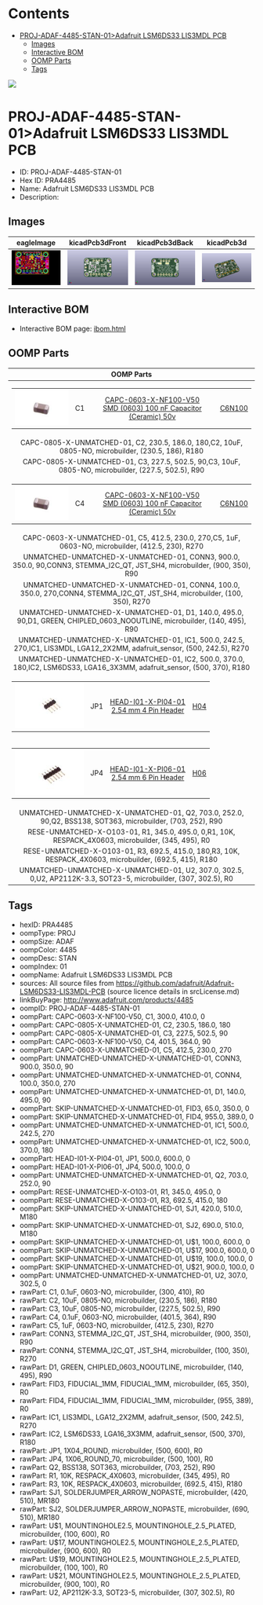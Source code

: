



Contents
========

* [PROJ-ADAF-4485-STAN-01>Adafruit LSM6DS33 LIS3MDL PCB](#proj-adaf-4485-stan-01adafruit-lsm6ds33-lis3mdl-pcb)
	* [Images](#images)
	* [Interactive BOM](#interactive-bom)
	* [OOMP Parts](#oomp-parts)
	* [Tags](#tags)
  
![][im]
# PROJ-ADAF-4485-STAN-01>Adafruit LSM6DS33 LIS3MDL PCB

- ID: PROJ-ADAF-4485-STAN-01
- Hex ID: PRA4485
- Name: Adafruit LSM6DS33 LIS3MDL PCB
- Description: 

## Images
  
  

|eagleImage|kicadPcb3dFront|kicadPcb3dBack|kicadPcb3d|
| :---: | :---: | :---: | :---: |
|[![eagleImage](eagleImage_140.png)](eagleImage_600.png)|[![kicadPcb3dFront](kicadPcb3dFront_140.png)](kicadPcb3dFront_600.png)|[![kicadPcb3dBack](kicadPcb3dBack_140.png)](kicadPcb3dBack_600.png)|[![kicadPcb3d](kicadPcb3d_140.png)](kicadPcb3d_600.png)|

## Interactive BOM

- Interactive BOM page: [ibom.html](kicad/bom/ibom.html)

## OOMP Parts
  

|OOMP Parts|
| :---: |
|<table><tr><td>![CAPC-0603-X-NF100-V50](https://raw.githubusercontent.com/oomlout/oomlout_OOMP_parts/main/CAPC-0603-X-NF100-V50/image_140.jpg)</td><td> C1</td><td>[CAPC-0603-X-NF100-V50<br>SMD (0603) 100 nF Capacitor (Ceramic) 50v](https://github.com/oomlout/oomlout_OOMP_parts/tree/main/CAPC-0603-X-NF100-V50/)</td><td>[C6N100](https://github.com/oomlout/oomlout_OOMP_parts/tree/main/CAPC-0603-X-NF100-V50/)</td></tr></table>|
|CAPC-0805-X-UNMATCHED-01, C2, 230.5, 186.0, 180,C2, 10uF, 0805-NO, microbuilder, (230.5, 186), R180|
|CAPC-0805-X-UNMATCHED-01, C3, 227.5, 502.5, 90,C3, 10uF, 0805-NO, microbuilder, (227.5, 502.5), R90|
|<table><tr><td>![CAPC-0603-X-NF100-V50](https://raw.githubusercontent.com/oomlout/oomlout_OOMP_parts/main/CAPC-0603-X-NF100-V50/image_140.jpg)</td><td> C4</td><td>[CAPC-0603-X-NF100-V50<br>SMD (0603) 100 nF Capacitor (Ceramic) 50v](https://github.com/oomlout/oomlout_OOMP_parts/tree/main/CAPC-0603-X-NF100-V50/)</td><td>[C6N100](https://github.com/oomlout/oomlout_OOMP_parts/tree/main/CAPC-0603-X-NF100-V50/)</td></tr></table>|
|CAPC-0603-X-UNMATCHED-01, C5, 412.5, 230.0, 270,C5, 1uF, 0603-NO, microbuilder, (412.5, 230), R270|
|UNMATCHED-UNMATCHED-X-UNMATCHED-01, CONN3, 900.0, 350.0, 90,CONN3, STEMMA_I2C_QT, JST_SH4, microbuilder, (900, 350), R90|
|UNMATCHED-UNMATCHED-X-UNMATCHED-01, CONN4, 100.0, 350.0, 270,CONN4, STEMMA_I2C_QT, JST_SH4, microbuilder, (100, 350), R270|
|UNMATCHED-UNMATCHED-X-UNMATCHED-01, D1, 140.0, 495.0, 90,D1, GREEN, CHIPLED_0603_NOOUTLINE, microbuilder, (140, 495), R90|
|UNMATCHED-UNMATCHED-X-UNMATCHED-01, IC1, 500.0, 242.5, 270,IC1, LIS3MDL, LGA12_2X2MM, adafruit_sensor, (500, 242.5), R270|
|UNMATCHED-UNMATCHED-X-UNMATCHED-01, IC2, 500.0, 370.0, 180,IC2, LSM6DS33, LGA16_3X3MM, adafruit_sensor, (500, 370), R180|
|<table><tr><td>![HEAD-I01-X-PI04-01](https://raw.githubusercontent.com/oomlout/oomlout_OOMP_parts/main/HEAD-I01-X-PI04-01/image_140.jpg)</td><td> JP1</td><td>[HEAD-I01-X-PI04-01<br>2.54 mm 4 Pin Header](https://github.com/oomlout/oomlout_OOMP_parts/tree/main/HEAD-I01-X-PI04-01/)</td><td>[H04](https://github.com/oomlout/oomlout_OOMP_parts/tree/main/HEAD-I01-X-PI04-01/)</td></tr></table>|
|<table><tr><td>![HEAD-I01-X-PI06-01](https://raw.githubusercontent.com/oomlout/oomlout_OOMP_parts/main/HEAD-I01-X-PI06-01/image_140.jpg)</td><td> JP4</td><td>[HEAD-I01-X-PI06-01<br>2.54 mm 6 Pin Header](https://github.com/oomlout/oomlout_OOMP_parts/tree/main/HEAD-I01-X-PI06-01/)</td><td>[H06](https://github.com/oomlout/oomlout_OOMP_parts/tree/main/HEAD-I01-X-PI06-01/)</td></tr></table>|
|UNMATCHED-UNMATCHED-X-UNMATCHED-01, Q2, 703.0, 252.0, 90,Q2, BSS138, SOT363, microbuilder, (703, 252), R90|
|RESE-UNMATCHED-X-O103-01, R1, 345.0, 495.0, 0,R1, 10K, RESPACK_4X0603, microbuilder, (345, 495), R0|
|RESE-UNMATCHED-X-O103-01, R3, 692.5, 415.0, 180,R3, 10K, RESPACK_4X0603, microbuilder, (692.5, 415), R180|
|UNMATCHED-UNMATCHED-X-UNMATCHED-01, U2, 307.0, 302.5, 0,U2, AP2112K-3.3, SOT23-5, microbuilder, (307, 302.5), R0|

## Tags

- hexID: PRA4485
- oompType: PROJ
- oompSize: ADAF
- oompColor: 4485
- oompDesc: STAN
- oompIndex: 01
- oompName: Adafruit LSM6DS33 LIS3MDL PCB
- sources: All source files from https://github.com/adafruit/Adafruit-LSM6DS33-LIS3MDL-PCB (source licence details in srcLicense.md)
- linkBuyPage: http://www.adafruit.com/products/4485
- oompID: PROJ-ADAF-4485-STAN-01
- oompPart: CAPC-0603-X-NF100-V50, C1, 300.0, 410.0, 0
- oompPart: CAPC-0805-X-UNMATCHED-01, C2, 230.5, 186.0, 180
- oompPart: CAPC-0805-X-UNMATCHED-01, C3, 227.5, 502.5, 90
- oompPart: CAPC-0603-X-NF100-V50, C4, 401.5, 364.0, 90
- oompPart: CAPC-0603-X-UNMATCHED-01, C5, 412.5, 230.0, 270
- oompPart: UNMATCHED-UNMATCHED-X-UNMATCHED-01, CONN3, 900.0, 350.0, 90
- oompPart: UNMATCHED-UNMATCHED-X-UNMATCHED-01, CONN4, 100.0, 350.0, 270
- oompPart: UNMATCHED-UNMATCHED-X-UNMATCHED-01, D1, 140.0, 495.0, 90
- oompPart: SKIP-UNMATCHED-X-UNMATCHED-01, FID3, 65.0, 350.0, 0
- oompPart: SKIP-UNMATCHED-X-UNMATCHED-01, FID4, 955.0, 389.0, 0
- oompPart: UNMATCHED-UNMATCHED-X-UNMATCHED-01, IC1, 500.0, 242.5, 270
- oompPart: UNMATCHED-UNMATCHED-X-UNMATCHED-01, IC2, 500.0, 370.0, 180
- oompPart: HEAD-I01-X-PI04-01, JP1, 500.0, 600.0, 0
- oompPart: HEAD-I01-X-PI06-01, JP4, 500.0, 100.0, 0
- oompPart: UNMATCHED-UNMATCHED-X-UNMATCHED-01, Q2, 703.0, 252.0, 90
- oompPart: RESE-UNMATCHED-X-O103-01, R1, 345.0, 495.0, 0
- oompPart: RESE-UNMATCHED-X-O103-01, R3, 692.5, 415.0, 180
- oompPart: SKIP-UNMATCHED-X-UNMATCHED-01, SJ1, 420.0, 510.0, M180
- oompPart: SKIP-UNMATCHED-X-UNMATCHED-01, SJ2, 690.0, 510.0, M180
- oompPart: SKIP-UNMATCHED-X-UNMATCHED-01, U$1, 100.0, 600.0, 0
- oompPart: SKIP-UNMATCHED-X-UNMATCHED-01, U$17, 900.0, 600.0, 0
- oompPart: SKIP-UNMATCHED-X-UNMATCHED-01, U$19, 100.0, 100.0, 0
- oompPart: SKIP-UNMATCHED-X-UNMATCHED-01, U$21, 900.0, 100.0, 0
- oompPart: UNMATCHED-UNMATCHED-X-UNMATCHED-01, U2, 307.0, 302.5, 0
- rawPart: C1, 0.1uF, 0603-NO, microbuilder, (300, 410), R0
- rawPart: C2, 10uF, 0805-NO, microbuilder, (230.5, 186), R180
- rawPart: C3, 10uF, 0805-NO, microbuilder, (227.5, 502.5), R90
- rawPart: C4, 0.1uF, 0603-NO, microbuilder, (401.5, 364), R90
- rawPart: C5, 1uF, 0603-NO, microbuilder, (412.5, 230), R270
- rawPart: CONN3, STEMMA_I2C_QT, JST_SH4, microbuilder, (900, 350), R90
- rawPart: CONN4, STEMMA_I2C_QT, JST_SH4, microbuilder, (100, 350), R270
- rawPart: D1, GREEN, CHIPLED_0603_NOOUTLINE, microbuilder, (140, 495), R90
- rawPart: FID3, FIDUCIAL_1MM, FIDUCIAL_1MM, microbuilder, (65, 350), R0
- rawPart: FID4, FIDUCIAL_1MM, FIDUCIAL_1MM, microbuilder, (955, 389), R0
- rawPart: IC1, LIS3MDL, LGA12_2X2MM, adafruit_sensor, (500, 242.5), R270
- rawPart: IC2, LSM6DS33, LGA16_3X3MM, adafruit_sensor, (500, 370), R180
- rawPart: JP1, 1X04_ROUND, microbuilder, (500, 600), R0
- rawPart: JP4, 1X06_ROUND_70, microbuilder, (500, 100), R0
- rawPart: Q2, BSS138, SOT363, microbuilder, (703, 252), R90
- rawPart: R1, 10K, RESPACK_4X0603, microbuilder, (345, 495), R0
- rawPart: R3, 10K, RESPACK_4X0603, microbuilder, (692.5, 415), R180
- rawPart: SJ1, SOLDERJUMPER_ARROW_NOPASTE, microbuilder, (420, 510), MR180
- rawPart: SJ2, SOLDERJUMPER_ARROW_NOPASTE, microbuilder, (690, 510), MR180
- rawPart: U$1, MOUNTINGHOLE2.5, MOUNTINGHOLE_2.5_PLATED, microbuilder, (100, 600), R0
- rawPart: U$17, MOUNTINGHOLE2.5, MOUNTINGHOLE_2.5_PLATED, microbuilder, (900, 600), R0
- rawPart: U$19, MOUNTINGHOLE2.5, MOUNTINGHOLE_2.5_PLATED, microbuilder, (100, 100), R0
- rawPart: U$21, MOUNTINGHOLE2.5, MOUNTINGHOLE_2.5_PLATED, microbuilder, (900, 100), R0
- rawPart: U2, AP2112K-3.3, SOT23-5, microbuilder, (307, 302.5), R0



[im]: kicadPcb3d_450.png
